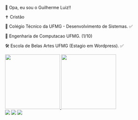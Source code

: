 🤖 Opa, eu sou o Guilherme Luiz!!

✝ Cristão

🏫 Colégio Técnico da UFMG - Desenvolvimento de Sistemas. ✅

🏫 Engenharia de Computacao UFMG. (1/10)

🛠️ Escola de Belas Artes UFMG (Estagio em Wordpress). ✅

<div>
<a href="https://github.com/GuilhermeoLuiz"> 
<img height="180cm" src="https://github-readme-stats.vercel.app/api?username=GuilhermeoLuiz&show_Icons-true&theme=dark&include_all_commits-truelcount_private-true"/> 
<img height="180cm" src="https://github-readme-stats.vercel.app/api/top-langs/?username=GuilhermeoLuiz&layout=compact&langs_count=16&theme=dark"/>
</div>

<div>
<a href = "mailto:guilhermeoluiz04@gmail.com"><img src="https://img.shields.io/badge/-Gmail-%23333?style=for-the-badge&logo=gmail&logoColor=red" target="_blank"></a>
<a href="https://instagram.com/guilhermeoluiz_tg" target="_blank"><img src="https://img.shields.io/badge/-Instagram-%23E4405F?style-for-the-badge&logo=instagram&logColor=white" target="_blank"></a>
<a href="https://discord.gg/690689557833711617" target="_blank"><img src="https://img.shields.io/badge/Discord-7289DA?style=for-the-badg&logo=discord&logoColor=white" target="_blank"></a>
</div>
